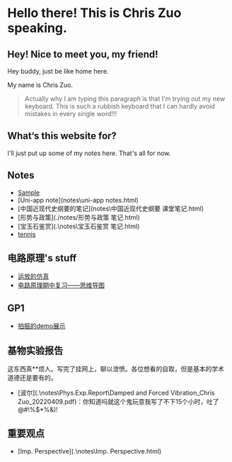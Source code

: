 # Hello there! This is Chris Zuo speaking.

## Hey! Nice to meet you, my friend!

Hey buddy, just be like home here. 

My name is Chris Zuo.

> Actually why I am typing this paragraph is that I'm trying out my new keyboard. This is such a rubbish keyboard that I can hardly avoid mistakes in every single word!!!

## What‘s this website for?

I'll just put up some of my notes here. That's all for now.

## Notes

- [Sample](notes\note1.html)
- [Uni-app note](notes\uni-app notes.html)
- [中国近现代史纲要的笔记](notes\中国近现代史纲要 课堂笔记.html)
- [形势与政策](./notes/形势与政策 笔记.html)
- [宝玉石鉴赏](.\notes\宝玉石鉴赏 笔记.html)
- [tennis](.\notes\网球.html)

## 电路原理's stuff

- [运放的仿真](notes/Circuits/电路原理仿真.html)
- [电路原理期中复习——思维导图](notes/Circuits/PrinciplesOfCircuits_mid_term_reviewing.html)

## GP1

- [拍振的demo展示](./notes/GP/beat.html)

## 基物实验报告

这东西真**烦人。写完了挂网上，聊以泄愤。各位想看的自取，但是基本的学术道德还是要有的。

- [波尔](.\notes\Phys.Exp.Report\Damped and Forced Vibration_Chris Zuo_20220409.pdf)：你知道吗就这个鬼玩意我写了不下15个小时，吐了@#!%$*%&)!

## 重要观点

- [Imp. Perspective](.\notes\Imp. Perspective.html)
